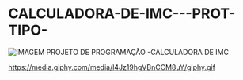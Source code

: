 # CALCULADORA-DE-IMC---PROT-TIPO-

![IMAGEM PROJETO DE PROGRAMAÇÃO -CALCULADORA DE IMC](https://github.com/viniciuscaetano12/CALCULADORA-DE-IMC---PROT-TIPO-/assets/111949554/e42b7602-8df4-443e-8b6b-cad5416bdb18)

https://media.giphy.com/media/l4Jz19hgVBnCCM8uY/giphy.gif

